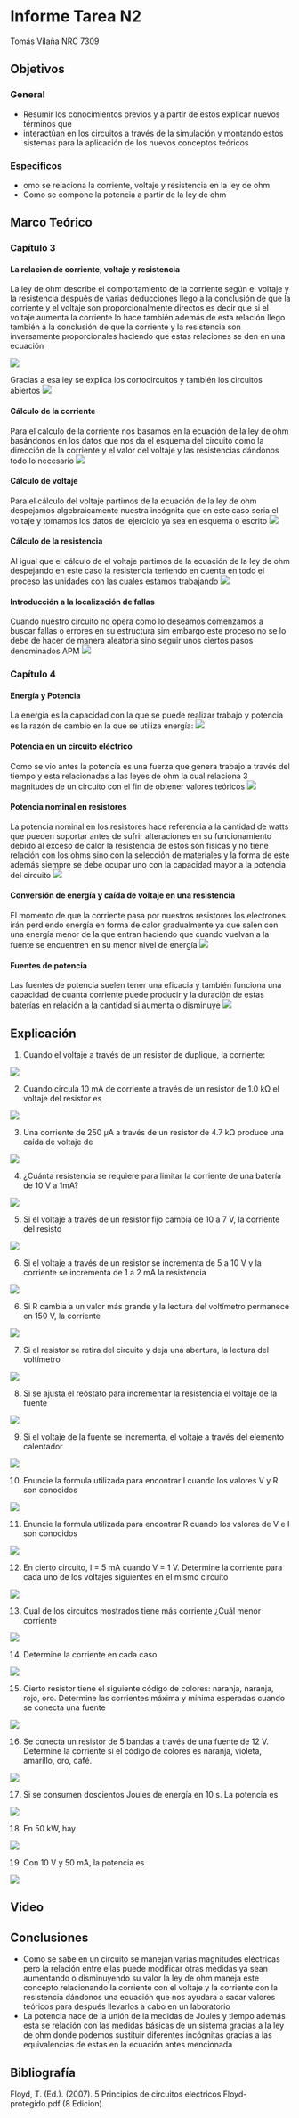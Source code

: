 # Informe Tarea N2
Tomás Vilaña NRC 7309
## Objetivos
### General
- Resumir los conocimientos previos y a partir de estos explicar nuevos términos que 
- interactúan en los circuitos a través de la simulación y montando estos sistemas para la aplicación de los nuevos conceptos teóricos 
### Especificos
- omo se relaciona la corriente, voltaje y resistencia en la ley de ohm 
- Como se compone la potencia a partir de la ley de ohm
## Marco Teórico
### Capítulo 3
#### La relacion de corriente, voltaje y resistencia
La ley de ohm describe el comportamiento de la corriente según el voltaje y la resistencia después de varias deducciones llego a la conclusión de que la corriente y el voltaje son proporcionalmente directos es decir que si el voltaje aumenta la corriente lo hace también además de esta relación llego también a la conclusión de que la corriente y la resistencia son inversamente proporcionales haciendo que estas relaciones se den en una ecuación

![](https://github.com/Tom-Vily/Imagenes/blob/main/img%202/3.1.PNG)

Gracias a esa ley se explica los cortocircuitos y también los circuitos abiertos
![](https://github.com/Tom-Vily/Imagenes/blob/main/img%202/3.1-2.PNG)
#### Cálculo de la corriente
Para el calculo de la corriente nos basamos en la ecuación de la ley de ohm basándonos en los datos que nos da el esquema del circuito como la dirección de la corriente y el valor del voltaje y las resistencias dándonos todo lo necesario
![](https://github.com/Tom-Vily/Imagenes/blob/main/img%202/3.2.PNG)
#### Cálculo de voltaje
Para el cálculo del voltaje partimos de la ecuación de la ley de ohm despejamos algebraicamente nuestra incógnita que en este caso seria el voltaje y tomamos los datos del ejercicio ya sea en esquema o escrito
![](https://github.com/Tom-Vily/Imagenes/blob/main/img%202/3.3.PNG)
#### Cálculo de la resistencia
Al igual que el cálculo de el voltaje partimos de la ecuación de la ley de ohm despejando en este caso la resistencia teniendo en cuenta en todo el proceso las unidades con las cuales estamos trabajando
![](https://github.com/Tom-Vily/Imagenes/blob/main/img%202/3.4.PNG)
#### Introducción a la localización de fallas
Cuando nuestro circuito no opera como lo deseamos comenzamos a buscar fallas o errores en su estructura sim embargo este proceso no se lo debe de hacer de manera aleatoria sino seguir unos ciertos pasos denominados APM
![](https://github.com/Tom-Vily/Imagenes/blob/main/img%202/3.5.PNG)
### Capítulo 4
#### Energía y Potencia
La energía es la capacidad con la que se puede realizar trabajo y potencia es la razón de cambio en la que se utiliza energía:
![](https://github.com/Tom-Vily/Imagenes/blob/main/img%202/4.1.PNG)
#### Potencia en un circuito eléctrico
Como se vio antes la potencia es una fuerza que genera trabajo a través del tiempo y esta relacionadas a las leyes de ohm la cual relaciona 3 magnitudes de un circuito con el fin de obtener valores teóricos
![](https://github.com/Tom-Vily/Imagenes/blob/main/img%202/4.2.PNG)
#### Potencia nominal en resistores
La potencia nominal en los resistores hace referencia a la cantidad de watts que pueden soportar antes de sufrir alteraciones en su funcionamiento debido al exceso de calor la resistencia de estos son físicas y no tiene relación con los ohms sino con la selección de materiales y la forma de este además siempre se debe ocupar uno con la capacidad mayor a la potencia del circuito
![](https://github.com/Tom-Vily/Imagenes/blob/main/img%202/4.3.PNG)
#### Conversión de energía y caída de voltaje en una resistencia
El momento de que la corriente pasa por nuestros resistores los electrones irán perdiendo energía en forma de calor gradualmente ya que salen con una energía menor de la que entran haciendo que cuando vuelvan a la fuente se encuentren en su menor nivel de energía 
![](https://github.com/Tom-Vily/Imagenes/blob/main/img%202/4.4.PNG)
#### Fuentes de potencia 
Las fuentes de potencia suelen tener una eficacia y también funciona una capacidad de cuanta corriente puede producir y la duración de estas baterías en relación a la cantidad si aumenta o disminuye
![](https://github.com/Tom-Vily/Imagenes/blob/main/img%202/4.5.PNG)
## Explicación
1) Cuando el voltaje a través de un resistor de duplique, la corriente:

![](https://github.com/Tom-Vily/Imagenes/blob/main/img%20ejer%202/1.PNG)

2) Cuando circula 10 mA de corriente a través de un resistor de 1.0 kΩ el voltaje del resistor es

![](https://github.com/Tom-Vily/Imagenes/blob/main/img%20ejer%202/2.PNG)

3) Una corriente de 250 µA a través de un resistor de 4.7 kΩ produce una caída de voltaje de

![](https://github.com/Tom-Vily/Imagenes/blob/main/img%20ejer%202/3.PNG)

4) ¿Cuánta resistencia se requiere para limitar la corriente de una batería de 10 V a 1mA?

![](https://github.com/Tom-Vily/Imagenes/blob/main/img%20ejer%202/4.PNG)

5) Si el voltaje a través de un resistor fijo cambia de 10 a 7 V, la corriente del resisto

![](https://github.com/Tom-Vily/Imagenes/blob/main/img%20ejer%202/5.PNG)

6) Si el voltaje a través de un resistor se incrementa de 5 a 10 V y la corriente se incrementa de 1 a 2 mA la resistencia

![](https://github.com/Tom-Vily/Imagenes/blob/main/img%20ejer%202/6.PNG)

6) Si R cambia a un valor más grande y la lectura del voltímetro permanece en 150 V,  la corriente

![](https://github.com/Tom-Vily/Imagenes/blob/main/img%20ejer%202/7.PNG)

7) Si el resistor se retira del circuito y deja una abertura, la lectura del voltímetro

![](https://github.com/Tom-Vily/Imagenes/blob/main/img%20ejer%202/8.PNG)

8) Si se ajusta el reóstato para incrementar la resistencia el voltaje de la fuente

![](https://github.com/Tom-Vily/Imagenes/blob/main/img%20ejer%202/9.PNG)

9) Si el voltaje de la fuente se incrementa, el voltaje a través del elemento calentador 

![](https://github.com/Tom-Vily/Imagenes/blob/main/img%20ejer%202/10.PNG)

10) Enuncie la formula utilizada para encontrar I cuando los valores V y R son conocidos

![](https://github.com/Tom-Vily/Imagenes/blob/main/img%20ejer%202/11.PNG)

11) Enuncie la formula utilizada para encontrar R cuando los valores de V e I son conocidos

![](https://github.com/Tom-Vily/Imagenes/blob/main/img%20ejer%202/12.PNG)

12) En cierto circuito, I = 5 mA cuando V = 1 V. Determine la corriente para cada uno de los voltajes siguientes en el mismo circuito

![](https://github.com/Tom-Vily/Imagenes/blob/main/img%20ejer%202/13.PNG)


13) Cual de los circuitos mostrados tiene más corriente ¿Cuál menor corriente 

![](https://github.com/Tom-Vily/Imagenes/blob/main/img%20ejer%202/14.PNG)

14) Determine la corriente en cada caso

![](https://github.com/Tom-Vily/Imagenes/blob/main/img%20ejer%202/15.PNG)

15)  Cierto resistor tiene el siguiente código de colores: naranja, naranja, rojo, oro. Determine las corrientes máxima y mínima esperadas cuando se conecta una fuente 

![](https://github.com/Tom-Vily/Imagenes/blob/main/img%20ejer%202/16.PNG)

16) Se conecta un resistor de 5 bandas a través de una fuente de 12 V. Determine la corriente si el código de colores es naranja, violeta, amarillo, oro, café.

![](https://github.com/Tom-Vily/Imagenes/blob/main/img%20ejer%202/17.PNG)

17) Si se consumen doscientos Joules de energía en 10 s. La potencia es

![](https://github.com/Tom-Vily/Imagenes/blob/main/img%20ejer%202/18.PNG)

18) En 50 kW, hay

![](https://github.com/Tom-Vily/Imagenes/blob/main/img%20ejer%202/19.PNG)

19) Con 10 V y 50 mA, la potencia es

![](https://github.com/Tom-Vily/Imagenes/blob/main/img%20ejer%202/20.PNG)


## Video
## Conclusiones
-	Como se sabe en un circuito se manejan varias magnitudes eléctricas pero la relación entre ellas puede modificar otras medidas ya sean aumentando o disminuyendo su valor la ley de ohm maneja este concepto relacionando la corriente con el voltaje y la corriente con la resistencia dándonos una ecuación que nos ayudara a sacar valores teóricos para después llevarlos a cabo en un laboratorio
-	La potencia nace de la unión de la medidas de Joules y tiempo además esta se relación con las medidas básicas de un sistema gracias a la ley de ohm donde podemos sustituir diferentes incógnitas gracias a las equivalencias de estas en la ecuación antes mencionada

## Bibliografía
Floyd, T. (Ed.). (2007). 5 Principios de circuitos electricos Floyd-protegido.pdf (8 Edicion).
